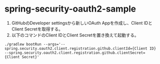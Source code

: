 # spring-security-oauth2-sample

1. GitHubのDeveloper settingsから新しいOAuth Appを作成し、Client IDとClient Secretを取得する。
2. 以下のコマンドのClient IDとClient Secretを置き換えて起動する。

```text
./gradlew bootRun --args='--spring.security.oauth2.client.registration.github.clientId={Client ID} --spring.security.oauth2.client.registration.github.clientSecret={Client Secret}'
```
